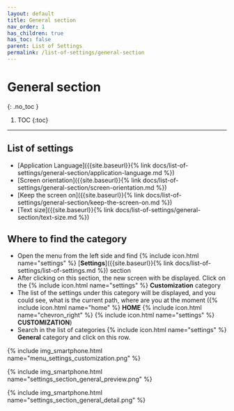 ```yaml
---
layout: default
title: General section
nav_order: 1
has_children: true
has_toc: false
parent: List of Settings
permalink: /list-of-settings/general-section
---
```


# General section
{: .no_toc }

1. TOC
{:toc}

---

## List of settings
- [Application Language]({{site.baseurl}}{% link docs/list-of-settings/general-section/application-language.md %})
- [Screen orientation]({{site.baseurl}}{% link docs/list-of-settings/general-section/screen-orientation.md %})
- [Keep the screen on]({{site.baseurl}}{% link docs/list-of-settings/general-section/keep-the-screen-on.md %})
- [Text size]({{site.baseurl}}{% link docs/list-of-settings/general-section/text-size.md %})


## Where to find the category
- Open the menu from the left side and find {% include icon.html name="settings" %} [**Settings**]({{site.baseurl}}{% link docs/list-of-settings/list-of-settings.md %}) section
- After clicking on this section, the new screen with be displayed. Click on the {% include icon.html name="settings" %} **Customization** category
- The list of the settings under this category will be displayed, and you could see, what is the current path, where are you at the moment ({% include icon.html name="home" %} **HOME** {% include icon.html name="chevron_right" %} {% include icon.html name="settings" %} **CUSTOMIZATION**)
- Search in the list of categories {% include icon.html name="settings" %} **General** category and click on this row.

{% include img_smartphone.html name="menu_settings_customization.png" %}

{% include img_smartphone.html name="settings_section_general_preview.png" %}

{% include img_smartphone.html name="settings_section_general_detail.png" %}